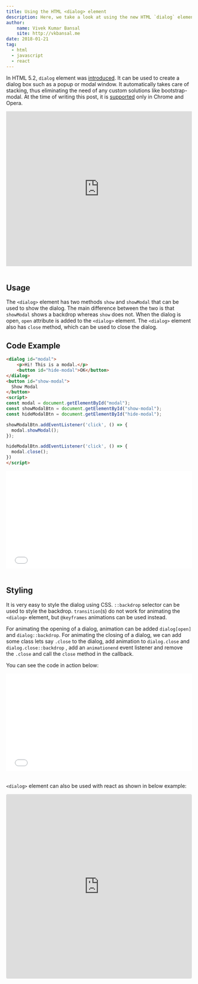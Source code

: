 ```yaml
---
title: Using the HTML <dialog> element
description: Here, we take a look at using the new HTML `dialog` element
author:
    name: Vivek Kumar Bansal
    site: http://vkbansal.me
date: 2018-01-21
tag:
  - html
  - javascript
  - react
---
```


In HTML 5.2, `dialog` element was [introduced](https://www.w3.org/TR/html52/interactive-elements.html#the-dialog-element). It can be used to create a dialog box such as a popup or modal window. It automatically takes care of stacking, thus eliminating the need of any custom solutions like bootstrap-modal. At the time of writing this post, it is [supported](https://caniuse.com/#search=dialog) only in Chrome and Opera.

<iframe src="https://caniuse.bitsofco.de/embed/index.html?feat=dialog&amp;periods=future_1,current,past_1,past_2&amp;accessible-colours=false" frameborder="0" width="100%" height="420px" kwframeid="9"></iframe>

<br/>

<br/>

## Usage

The `<dialog>` element has two methods `show` and `showModal`  that can be used to show the dialog. The main difference between the two is that `showModal` shows a backdrop whereas `show` does not. When the dialog is open, `open` attribute is added to the `<dialog>` element. The `<dialog>` element also has `close` method, which can be used to close the dialog.

## Code Example

```html
<dialog id="modal">
  	<p>Hi! This is a modal.</p>
  	<button id="hide-modal">OK</button>
</dialog>
<button id="show-modal">
  Show Modal
</button>
<script>
const modal = document.getElementById("modal");
const showModalBtn = document.getElementById("show-modal");
const hideModalBtn = document.getElementById("hide-modal");

showModalBtn.addEventListener('click', () => {
  modal.showModal();
});

hideModalBtn.addEventListener('click', () => {
  modal.close();
})
</script>
```



<iframe height='265' scrolling='no' title='Using HTML Dialog element' src='//codepen.io/vkbansal/embed/preview/VygmvV/?height=265&theme-id=0&default-tab=js,result&embed-version=2' frameborder='no' allowtransparency='true' allowfullscreen='true' style='width: 100%;'>See the Pen <a href='https://codepen.io/vkbansal/pen/VygmvV/'>Using HTML Dialog element</a> by Vivek Kumar Bansal (<a href='https://codepen.io/vkbansal'>@vkbansal</a>) on <a href='https://codepen.io'>CodePen</a>.
</iframe>

<br/>

<br/>

## Styling

It is very easy to style the dialog using CSS.  `::backdrop` selector can be used to style the backdrop. `transition`(s) do not work for animating the `<dialog>` element, but `@keyframes` animations can be used instead.

For animating the opening of a dialog, animation can be added `dialog[open]` and `dialog::backdrop`.  For animating the closing of a dialog, we can add some class lets say `.close` to the dialog, add animation to `dialog.close` and `dialog.close::backdrop` , add an `animationend` event listener and remove the `.close` and call the `close` method in the callback.

You can see the code in action below:



<iframe height='265' scrolling='no' title='Animating HTML Dialog element' src='//codepen.io/vkbansal/embed/preview/dJaOmL/?height=265&theme-id=0&default-tab=css,result&embed-version=2' frameborder='no' allowtransparency='true' allowfullscreen='true' style='width: 100%;'>See the Pen <a href='https://codepen.io/vkbansal/pen/dJaOmL/'>Animating HTML Dialog element</a> by Vivek Kumar Bansal (<a href='https://codepen.io/vkbansal'>@vkbansal</a>) on <a href='https://codepen.io'>CodePen</a>.
</iframe>

<br/>

<br/>

`<dialog>` element can also be used with react as shown in below example:

<iframe src="https://codesandbox.io/embed/52k737m3n4?module=%2FDialog.js" style="width:100%; height:500px; border:0; border-radius: 4px; overflow:hidden;" sandbox="allow-modals allow-forms allow-popups allow-scripts allow-same-origin"></iframe>